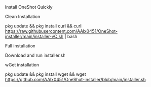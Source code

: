 Install OneShot Quickly

Clean Installation

pkg update && pkg install curl && curl https://raw.githubusercontent.com/AAlx0451/OneShot-installer/main/installer-vC.sh | bash

Full installation

Download and run installer.sh

wGet installation

pkg update && pkg install wget && wget https://github.com/AAlx0451/OneShot-installer/blob/main/installer.sh
